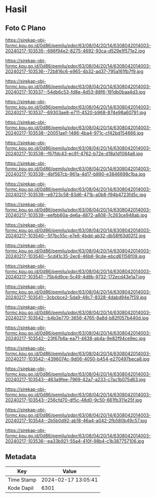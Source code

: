# Hasil

## Foto C Plano

https://sirekap-obj-formc.kpu.go.id/0d86/pemilu/pdpr/63/08/04/20/14/6308042014003-20240217-103535--686f94e2-8275-4692-93ca-d529e1f571e2.jpg

https://sirekap-obj-formc.kpu.go.id/0d86/pemilu/pdpr/63/08/04/20/14/6308042014003-20240217-103536--72b816c6-e965-4b32-ad37-795a161fb7f9.jpg

https://sirekap-obj-formc.kpu.go.id/0d86/pemilu/pdpr/63/08/04/20/14/6308042014003-20240217-103537--54db6c53-fd8e-4d53-88f6-191db0baa4d3.jpg

https://sirekap-obj-formc.kpu.go.id/0d86/pemilu/pdpr/63/08/04/20/14/6308042014003-20240217-103537--69303ae8-e711-4520-b968-874e98a60791.jpg

https://sirekap-obj-formc.kpu.go.id/0d86/pemilu/pdpr/63/08/04/20/14/6308042014003-20240217-103538--20051ae1-1486-4ba4-971c-cf42bd154666.jpg

https://sirekap-obj-formc.kpu.go.id/0d86/pemilu/pdpr/63/08/04/20/14/6308042014003-20240217-103538--f67fdc43-ec91-4762-b72e-d18a1d1084a8.jpg

https://sirekap-obj-formc.kpu.go.id/0d86/pemilu/pdpr/63/08/04/20/14/6308042014003-20240217-103539--4bf567cb-961a-4d17-b890-e3846698c1ba.jpg

https://sirekap-obj-formc.kpu.go.id/0d86/pemilu/pdpr/63/08/04/20/14/6308042014003-20240217-103539--e8723c58-83d6-471b-a0b8-f94b4723fd5c.jpg

https://sirekap-obj-formc.kpu.go.id/0d86/pemilu/pdpr/63/08/04/20/14/6308042014003-20240217-103539--eefbb60a-de6a-4872-a808-7c263ce948ab.jpg

https://sirekap-obj-formc.kpu.go.id/0d86/pemilu/pdpr/63/08/04/20/14/6308042014003-20240217-103540--5f7bc55c-e7e6-4bdd-ab32-db58f63d02f2.jpg

https://sirekap-obj-formc.kpu.go.id/0d86/pemilu/pdpr/63/08/04/20/14/6308042014003-20240217-103540--5cd41c35-2ec6-46b6-9cde-ebcd61156f09.jpg

https://sirekap-obj-formc.kpu.go.id/0d86/pemilu/pdpr/63/08/04/20/14/6308042014003-20240217-103541--75b4d9ce-5c49-4d8b-9732-172ecd43e1a7.jpg

https://sirekap-obj-formc.kpu.go.id/0d86/pemilu/pdpr/63/08/04/20/14/6308042014003-20240217-103541--3cbcbce2-5da9-48c7-8328-4dabd94e7f59.jpg

https://sirekap-obj-formc.kpu.go.id/0d86/pemilu/pdpr/63/08/04/20/14/6308042014003-20240217-103542--b4b3e770-3656-4765-8a8d-b82f057b440d.jpg

https://sirekap-obj-formc.kpu.go.id/0d86/pemilu/pdpr/63/08/04/20/14/6308042014003-20240217-103542--23f67b6a-ea71-4638-ab4a-9e82f94ce9ec.jpg

https://sirekap-obj-formc.kpu.go.id/0d86/pemilu/pdpr/63/08/04/20/14/6308042014003-20240217-103542--4396074c-9d06-4050-b454-e270497beca8.jpg

https://sirekap-obj-formc.kpu.go.id/0d86/pemilu/pdpr/63/08/04/20/14/6308042014003-20240217-103543--463a9fee-7969-42a7-a233-c7ac1b075d63.jpg

https://sirekap-obj-formc.kpu.go.id/0d86/pemilu/pdpr/63/08/04/20/14/6308042014003-20240217-103543--256cfd70-df5c-48d0-9c50-661fb311e25f.jpg

https://sirekap-obj-formc.kpu.go.id/0d86/pemilu/pdpr/63/08/04/20/14/6308042014003-20240217-103544--2b5b0d92-ab18-46a4-a042-2fb580b49c57.jpg

https://sirekap-obj-formc.kpu.go.id/0d86/pemilu/pdpr/63/08/04/20/14/6308042014003-20240217-103536--ea33b921-55a4-410f-98b4-c1b387757106.jpg


## Metadata

| Key        | Value               |
| ---------- | ------------------- |
| Time Stamp | 2024-02-17 13:05:41 |
| Kode Dapil | 6301                |



